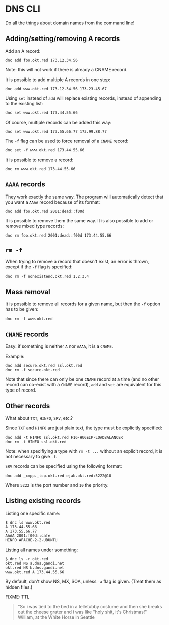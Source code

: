 # DNS CLI

Do all the things about domain names from the command line!


## Adding/setting/removing A records

Add an A record:

    dnc add foo.okt.red 173.12.34.56

Note: this will not work if there is already a CNAME record.

It is possible to add multiple A records in one step:

    dnc add www.okt.red 173.12.34.56 173.23.45.67

Using `set` instead of `add` will replace existing records,
instead of appending to the existing list:

    dnc set www.okt.red 173.44.55.66

Of course, multiple records can be added this way:

    dnc set www.okt.red 173.55.66.77 173.99.88.77

The `-f` flag can be used to force removal of a `CNAME` record:

    dnc set -f www.okt.red 173.44.55.66

It is possible to remove a record:

    dnc rm www.okt.red 173.44.55.66


## `AAAA` records

They work exactly the same way. The program will automatically
detect that you want a `AAAA` record because of its format:

    dnc add foo.okt.red 2001:dead::f00d

It is possible to remove them the same way. It is also possible
to add or remove mixed type records:

    dnc rm foo.okt.red 2001:dead::f00d 173.44.55.66


## `rm -f`

When trying to remove a record that doesn't exist, an error
is thrown, except if the `-f` flag is specified:

    dnc rm -f nonexistend.okt.red 1.2.3.4


## Mass removal

It is possible to remove all records for a given name,
but then the `-f` option has to be given:

    dnc rm -f www.okt.red


## `CNAME` records

Easy: if something is neither `A` nor `AAAA`, it is a `CNAME`.

Example:

    dnc add secure.okt.red ssl.okt.red
    dnc rm -f secure.okt.red

Note that since there can only be one `CNAME` record at a time
(and no other record can co-exist with a `CNAME` record), `add`
and `set` are equivalent for this type of record.


## Other records

What about `TXT`, `HINFO`, `SRV`, etc.?

Since `TXT` and `HINFO` are just plain text, the type must be
explicitly specified:

    dnc add -t HINFO ssl.okt.red F16-HUGEIP-LOADBALANCER
    dnc rm -t HINFO ssl.okt.red

Note: when specifiying a type with `rm -t ...` without an
explicit record, it is not necessary to give `-f`.

`SRV` records can be specified using the following format:

    dnc add _xmpp._tcp.okt.red ejab.okt.red:5222@10

Where `5222` is the port number and `10` the priority.


## Listing existing records

Listing one specific name:

    $ dnc ls www.okt.red
    A 173.44.55.66
    A 173.55.66.77
    AAAA 2001:f00d::cafe
    HINFO APACHE-2-2-UBUNTU

Listing all names under something:

    $ dnc ls -r okt.red
    okt.red NS a.dns.gandi.net
    okt.red NS b.dns.gandi.net
    www.okt.red A 173.44.55.66

By default, don't show NS, MX, SOA, unless `-a` flag is given.
(Treat them as hidden files.)     

 


FIXME: TTL

> "So i was tied to the bed in a telletubby costume and then she breaks out the cheese grater and i was like "holy shit, it's Christmas!" William, at the White Horse in Seattle

